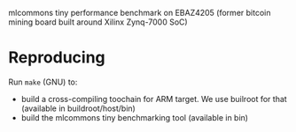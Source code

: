 mlcommons tiny performance benchmark on EBAZ4205 (former bitcoin mining board built around Xilinx Zynq-7000 SoC)

# Reproducing
Run `make` (GNU) to:
- build a cross-compiling toochain for ARM target. We use builroot for that (available in buildroot/host/bin)
- build the mlcommons tiny benchmarking tool (available in bin)
